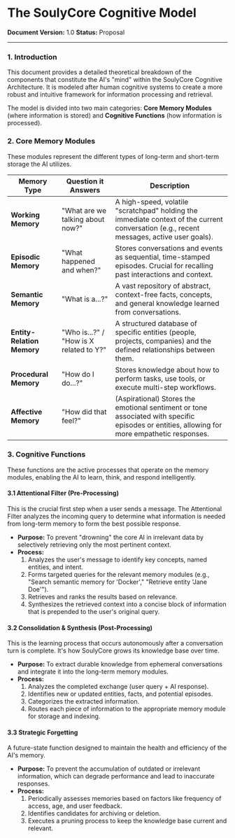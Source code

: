 
# The SoulyCore Cognitive Model

**Document Version:** 1.0
**Status:** Proposal

---

### 1. Introduction

This document provides a detailed theoretical breakdown of the components that constitute the AI's "mind" within the SoulyCore Cognitive Architecture. It is modeled after human cognitive systems to create a more robust and intuitive framework for information processing and retrieval.

The model is divided into two main categories: **Core Memory Modules** (where information is stored) and **Cognitive Functions** (how information is processed).

### 2. Core Memory Modules

These modules represent the different types of long-term and short-term storage the AI utilizes.

| Memory Type           | Question it Answers                | Description                                                                                                        |
| --------------------- | ---------------------------------- | ------------------------------------------------------------------------------------------------------------------ |
| **Working Memory**    | "What are we talking about now?"   | A high-speed, volatile "scratchpad" holding the immediate context of the current conversation (e.g., recent messages, active user goals). |
| **Episodic Memory**   | "What happened and when?"          | Stores conversations and events as sequential, time-stamped episodes. Crucial for recalling past interactions and context. |
| **Semantic Memory**   | "What is a...?"                    | A vast repository of abstract, context-free facts, concepts, and general knowledge learned from conversations.          |
| **Entity-Relation Memory** | "Who is...?" / "How is X related to Y?" | A structured database of specific entities (people, projects, companies) and the defined relationships between them. |
| **Procedural Memory** | "How do I do...?"                  | Stores knowledge about how to perform tasks, use tools, or execute multi-step workflows.                               |
| **Affective Memory**  | "How did that feel?"               | (Aspirational) Stores the emotional sentiment or tone associated with specific episodes or entities, allowing for more empathetic responses. |

### 3. Cognitive Functions

These functions are the active processes that operate on the memory modules, enabling the AI to learn, think, and respond intelligently.

#### 3.1 Attentional Filter (Pre-Processing)

This is the crucial first step when a user sends a message. The Attentional Filter analyzes the incoming query to determine what information is needed from long-term memory to form the best possible response.

*   **Purpose:** To prevent "drowning" the core AI in irrelevant data by selectively retrieving only the most pertinent context.
*   **Process:**
    1.  Analyzes the user's message to identify key concepts, named entities, and intent.
    2.  Forms targeted queries for the relevant memory modules (e.g., "Search semantic memory for 'Docker'," "Retrieve entity 'Jane Doe'").
    3.  Retrieves and ranks the results based on relevance.
    4.  Synthesizes the retrieved context into a concise block of information that is prepended to the user's original query.

#### 3.2 Consolidation & Synthesis (Post-Processing)

This is the learning process that occurs autonomously after a conversation turn is complete. It's how SoulyCore grows its knowledge base over time.

*   **Purpose:** To extract durable knowledge from ephemeral conversations and integrate it into the long-term memory modules.
*   **Process:**
    1.  Analyzes the completed exchange (user query + AI response).
    2.  Identifies new or updated entities, facts, and potential episodes.
    3.  Categorizes the extracted information.
    4.  Routes each piece of information to the appropriate memory module for storage and indexing.

#### 3.3 Strategic Forgetting

A future-state function designed to maintain the health and efficiency of the AI's memory.

*   **Purpose:** To prevent the accumulation of outdated or irrelevant information, which can degrade performance and lead to inaccurate responses.
*   **Process:**
    1.  Periodically assesses memories based on factors like frequency of access, age, and user feedback.
    2.  Identifies candidates for archiving or deletion.
    3.  Executes a pruning process to keep the knowledge base current and relevant.
